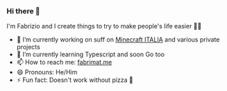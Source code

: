 ### Hi there 👋

I'm Fabrizio and I create things to try to make people's life easier 🏳️‍🌈

- 🔭 I’m currently working on suff on [Minecraft ITALIA](https://www.minecraft-italia.it/) and various private projects
- 🌱 I’m currently learning Typescript and soon Go too
- 📫 How to reach me: [fabrimat.me](https://www.fabrimat.me)
- 😄 Pronouns: He/Him
- ⚡ Fun fact: Doesn't work without pizza 🍕
